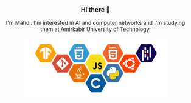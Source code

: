 <h3 align="center"> Hi there 👋 </h3>

<p align="center">
I'm Mahdi. I'm interested in AI and computer networks and I'm studying them at Amirkabir University of Technology.
</p>

<p align="center">
<img src="images/skills.png" width="75%">
</p>
